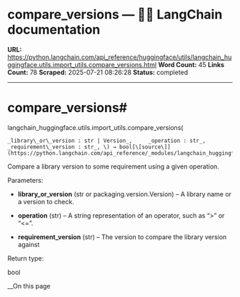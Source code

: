 # compare_versions — 🦜🔗 LangChain  documentation

**URL:** https://python.langchain.com/api_reference/huggingface/utils/langchain_huggingface.utils.import_utils.compare_versions.html
**Word Count:** 45
**Links Count:** 78
**Scraped:** 2025-07-21 08:26:28
**Status:** completed

---

# compare\_versions\#

langchain\_huggingface.utils.import\_utils.compare\_versions\(

    _library\_or\_version : str | Version_,     _operation : str_,     _requirement\_version : str_, \) → bool[\[source\]](https://python.langchain.com/api_reference/_modules/langchain_huggingface/utils/import_utils.html#compare_versions)\#     

Compare a library version to some requirement using a given operation.

Parameters:     

  * **library\_or\_version** \(str or packaging.version.Version\) – A library name or a version to check.

  * **operation** \(str\) – A string representation of an operator, such as “>” or “<=”.

  * **requirement\_version** \(str\) – The version to compare the library version against

Return type:     

bool

__On this page